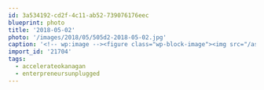 ```yaml
---
id: 3a534192-cd2f-4c11-ab52-739076176eec
blueprint: photo
title: '2018-05-02'
photo: '/images/2018/05/505d2-2018-05-02.jpg'
caption: '<!-- wp:image --><figure class="wp-block-image"><img src="/assets/images/2018/05/505d2-2018-05-02.jpg" /></figure><!-- /wp:image --><!-- wp:paragraph --><p>Hearing the story of Vernon tech company AVS systems that was recently acquired for $45 million #enterpreneursunplugged #accelerateokanagan</p><!-- /wp:paragraph -->'
import_id: '21704'
tags:
  - accelerateokanagan
  - enterpreneursunplugged
---
```

